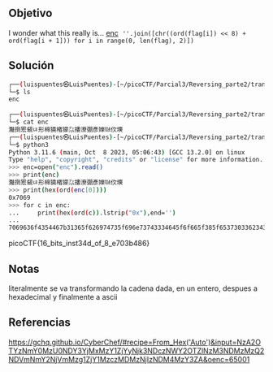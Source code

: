 ## Objetivo 
I wonder what this really is... [enc](https://mercury.picoctf.net/static/1d8a5a2779c4dc24999f0358d7a1a786/enc) 
`''.join([chr((ord(flag[i]) << 8) + ord(flag[i + 1])) for i in range(0, len(flag), 2)])`

## Solución
```bash
┌──(luispuentes㉿LuisPuentes)-[~/picoCTF/Parcial3/Reversing_parte2/transformation]
└─$ ls
enc
                                                                                                                                                                       
┌──(luispuentes㉿LuisPuentes)-[~/picoCTF/Parcial3/Reversing_parte2/transformation]
└─$ cat enc          
灩捯䍔䙻ㄶ形楴獟楮獴㌴摟潦弸彥㜰㍢㐸㙽                                                                                                                                                                       
┌──(luispuentes㉿LuisPuentes)-[~/picoCTF/Parcial3/Reversing_parte2/transformation]
└─$ python3        
Python 3.11.6 (main, Oct  8 2023, 05:06:43) [GCC 13.2.0] on linux
Type "help", "copyright", "credits" or "license" for more information.
>>> enc=open("enc").read()
>>> print(enc)
灩捯䍔䙻ㄶ形楴獟楮獴㌴摟潦弸彥㜰㍢㐸㙽
>>> print(hex(ord(enc[0])))
0x7069
>>> for c in enc:
...     print(hex(ord(c)).lstrip("0x"),end='')
... 
7069636f4354467b31365f626974735f696e73743334645f6f665f385f65373033623438367d>>> 

```

picoCTF{16_bits_inst34d_of_8_e703b486}
## Notas
literalmente se va transformando la cadena dada, en un entero, despues a hexadecimal y finalmente a ascii

## Referencias
https://gchq.github.io/CyberChef/#recipe=From_Hex('Auto')&input=NzA2OTYzNmY0MzU0NDY3YjMxMzY1ZjYyNjk3NDczNWY2OTZlNzM3NDMzMzQ2NDVmNmY2NjVmMzg1ZjY1MzczMDMzNjIzNDM4MzY3ZA&oenc=65001
